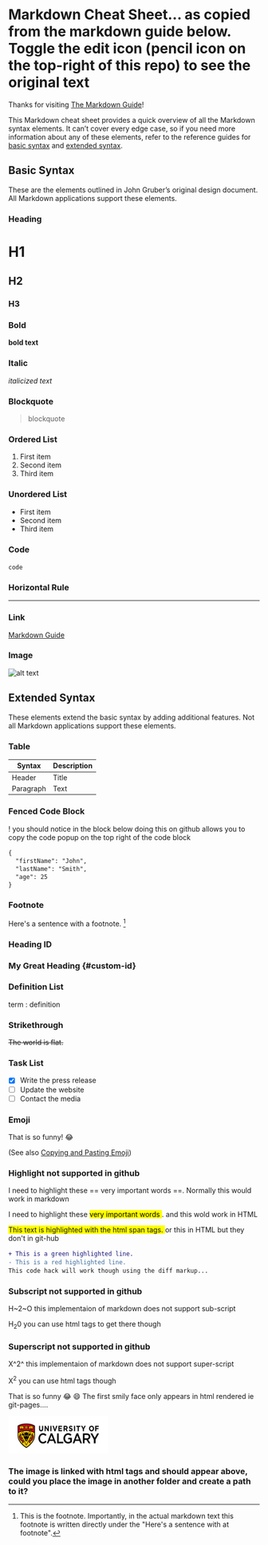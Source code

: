 # Markdown Cheat Sheet... as copied from the markdown guide below. Toggle the edit icon (pencil icon on the top-right of this repo) to see the original text

Thanks for visiting [The Markdown Guide](https://www.markdownguide.org)!

This Markdown cheat sheet provides a quick overview of all the Markdown syntax elements. It can’t cover every edge case, so if you need more information about any of these elements, refer to the reference guides for [basic syntax](https://www.markdownguide.org/basic-syntax) and [extended syntax](https://www.markdownguide.org/extended-syntax).

## Basic Syntax

These are the elements outlined in John Gruber’s original design document. All Markdown applications support these elements.

### Heading

# H1
## H2
### H3

### Bold

**bold text**

### Italic

*italicized text*

### Blockquote

> blockquote

### Ordered List

1. First item
2. Second item
3. Third item

### Unordered List

- First item
- Second item
- Third item

### Code

`code`

### Horizontal Rule

---

### Link

[Markdown Guide](https://www.markdownguide.org)

### Image

![alt text](https://www.markdownguide.org/assets/images/tux.png)

## Extended Syntax

These elements extend the basic syntax by adding additional features. Not all Markdown applications support these elements.

### Table

| Syntax | Description |
| ----------- | ----------- |
| Header | Title |
| Paragraph | Text |

### Fenced Code Block
! you should notice in the block below doing this on github allows you to copy the code popup on the top right of the code block

```
{
  "firstName": "John",
  "lastName": "Smith",
  "age": 25
}
```

### Footnote

Here's a sentence with a footnote. [^1]

[^1]: This is the footnote. Importantly, in the actual markdown text this footnote is written directly under the "Here's a sentence with at footnote".

### Heading ID

### My Great Heading {#custom-id}

### Definition List

term
: definition

### Strikethrough

~~The world is flat.~~

### Task List

- [x] Write the press release
- [ ] Update the website
- [ ] Contact the media

### Emoji

That is so funny! :joy:

(See also [Copying and Pasting Emoji](https://www.markdownguide.org/extended-syntax/#copying-and-pasting-emoji))

### Highlight not supported in github

I need to highlight these == very important words ==. Normally this would work in markdown

I need to highlight these <mark> very important words </mark>. and this wold work in HTML

<span style="background-color: #FFFF00"> This text is highlighted with the html span tags. </span> or this in HTML but they don't in git-hub


```diff
+ This is a green highlighted line.
- This is a red highlighted line.
This code hack will work though using the diff markup...
```


### Subscript not supported in github

H~2~O this implementaion of markdown does not support sub-script

H<sub>2</sub>0  you can use html tags to get there though

### Superscript not supported in github

X^2^ this implementaion of markdown does not support super-script

X<sup>2</sup>  you can use html tags though


That is so funny :joy: 😄 The first smily face only appears in html rendered ie git-pages....

<img src="UC-horz-rgb.png" alt="uc horizontal logo" width="200" height="75">

### The image is linked with html tags and should appear above, could you place the image in another folder and create a path to it?

